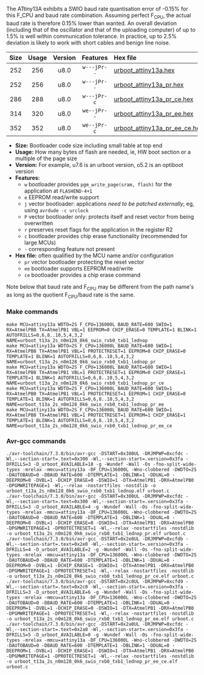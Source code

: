 The ATtiny13A exhibits a SWIO baud rate quantisation error of -0.15% for this F_CPU and baud rate combination. Assuming perfect F<sub>CPU</sub>, the actual baud rate is therefore 0.15% lower than wanted. An overall deviation (including that of the oscillator and that of the uploading computer) of up to 1.5% is well within communication tolerance. In practice, up to 2.5% deviation is likely to work with short cables and benign line noise.

|Size|Usage|Version|Features|Hex file|
|:-:|:-:|:-:|:-:|:--|
|252|256|u8.0|`w---jPr--`|[urboot_attiny13a.hex](https://raw.githubusercontent.com/stefanrueger/urboot.hex/main/cores/microcore/attiny13a/watchdog_2_s/internal_oscillator/136000_hz/600_baud/swio_rxb0_txb1/lednop/urboot_attiny13a.hex)|
|252|256|u8.0|`w---jPr--`|[urboot_attiny13a_pr.hex](https://raw.githubusercontent.com/stefanrueger/urboot.hex/main/cores/microcore/attiny13a/watchdog_2_s/internal_oscillator/136000_hz/600_baud/swio_rxb0_txb1/lednop/urboot_attiny13a_pr.hex)|
|286|288|u8.0|`w---jPr-c`|[urboot_attiny13a_pr_ce.hex](https://raw.githubusercontent.com/stefanrueger/urboot.hex/main/cores/microcore/attiny13a/watchdog_2_s/internal_oscillator/136000_hz/600_baud/swio_rxb0_txb1/lednop/urboot_attiny13a_pr_ce.hex)|
|314|320|u8.0|`we--jPr--`|[urboot_attiny13a_pr_ee.hex](https://raw.githubusercontent.com/stefanrueger/urboot.hex/main/cores/microcore/attiny13a/watchdog_2_s/internal_oscillator/136000_hz/600_baud/swio_rxb0_txb1/lednop/urboot_attiny13a_pr_ee.hex)|
|352|352|u8.0|`we--jPr-c`|[urboot_attiny13a_pr_ee_ce.hex](https://raw.githubusercontent.com/stefanrueger/urboot.hex/main/cores/microcore/attiny13a/watchdog_2_s/internal_oscillator/136000_hz/600_baud/swio_rxb0_txb1/lednop/urboot_attiny13a_pr_ee_ce.hex)|

- **Size:** Bootloader code size including small table at top end
- **Usage:** How many bytes of flash are needed, ie, HW boot section or a multiple of the page size
- **Version:** For example, u7.6 is an urboot version, o5.2 is an optiboot version
- **Features:**
  + `w` bootloader provides `pgm_write_page(sram, flash)` for the application at `FLASHEND-4+1`
  + `e` EEPROM read/write support
  + `j` vector bootloader: applications *need to be patched externally*, eg, using `avrdude -c urclock`
  + `P` vector bootloader only: protects itself and reset vector from being overwritten
  + `r` preserves reset flags for the application in the register R2
  + `c` bootloader provides chip erase functionality (recommended for large MCUs)
  + `-` corresponding feature not present
- **Hex file:** often qualified by the MCU name and/or configuration
  + `pr` vector bootloader protecting the reset vector
  + `ee` bootloader supports EEPROM read/write
  + `ce` bootloader provides a chip erase command


Note below that baud rate and F<sub>CPU</sub> may be different from the path name's as long as the quotient F<sub>CPU</sub>/baud rate is the same.

### Make commands
```
make MCU=attiny13a WDTO=2S F_CPU=136000L BAUD_RATE=600 SWIO=1 RX=AtmelPB0 TX=AtmelPB1 VBL=1 EEPROM=0 CHIP_ERASE=0 TEMPLATE=1 BLINK=1 AUTOFRILLS=0,6,8..10,5,4,3,2 NAME=urboot_t13a_2s_n0m128_0k6_swio_rxb0_txb1_lednop
make MCU=attiny13a WDTO=2S F_CPU=136000L BAUD_RATE=600 SWIO=1 RX=AtmelPB0 TX=AtmelPB1 VBL=1 PROTECTRESET=1 EEPROM=0 CHIP_ERASE=0 TEMPLATE=1 BLINK=1 AUTOFRILLS=0,6,8..10,5,4,3,2 NAME=urboot_t13a_2s_n0m128_0k6_swio_rxb0_txb1_lednop_pr
make MCU=attiny13a WDTO=2S F_CPU=136000L BAUD_RATE=600 SWIO=1 RX=AtmelPB0 TX=AtmelPB1 VBL=1 PROTECTRESET=1 EEPROM=0 CHIP_ERASE=1 TEMPLATE=1 BLINK=1 AUTOFRILLS=0,6,8..10,5,4,3,2 NAME=urboot_t13a_2s_n0m128_0k6_swio_rxb0_txb1_lednop_pr_ce
make MCU=attiny13a WDTO=2S F_CPU=136000L BAUD_RATE=600 SWIO=1 RX=AtmelPB0 TX=AtmelPB1 VBL=1 PROTECTRESET=1 EEPROM=1 CHIP_ERASE=0 TEMPLATE=1 BLINK=1 AUTOFRILLS=0,6,8..10,5,4,3,2 NAME=urboot_t13a_2s_n0m128_0k6_swio_rxb0_txb1_lednop_pr_ee
make MCU=attiny13a WDTO=2S F_CPU=136000L BAUD_RATE=600 SWIO=1 RX=AtmelPB0 TX=AtmelPB1 VBL=1 PROTECTRESET=1 EEPROM=1 CHIP_ERASE=1 TEMPLATE=1 BLINK=1 AUTOFRILLS=0,6,8..10,5,4,3,2 NAME=urboot_t13a_2s_n0m128_0k6_swio_rxb0_txb1_lednop_pr_ee_ce
```

### Avr-gcc commands
```
./avr-toolchain/7.3.0/bin/avr-gcc -DSTART=0x300UL -DRJMPWP=0xcfdc -Wl,--section-start=.text=0x300 -Wl,--section-start=.version=0x3fa -DFRILLS=3 -D_urboot_AVAILABLE=18 -g -Wundef -Wall -Os -fno-split-wide-types -mrelax -mmcu=attiny13a -DF_CPU=136000L -Wno-clobbered -DWDTO=2S -DAUTOBAUD=0 -DBAUD_RATE=600 -DTEMPLATE=1 -DBLINK=1 -DDUAL=0 -DEEPROM=0 -DVBL=1 -DCHIP_ERASE=0 -DSWIO=1 -DTX=AtmelPB1 -DRX=AtmelPB0 -DPGMWRITEPAGE=1 -Wl,--relax -nostartfiles -nostdlib -o urboot_t13a_2s_n0m128_0k6_swio_rxb0_txb1_lednop.elf urboot.c
./avr-toolchain/7.3.0/bin/avr-gcc -DSTART=0x300UL -DRJMPWP=0xcfdc -Wl,--section-start=.text=0x300 -Wl,--section-start=.version=0x3fa -DFRILLS=3 -D_urboot_AVAILABLE=4 -g -Wundef -Wall -Os -fno-split-wide-types -mrelax -mmcu=attiny13a -DF_CPU=136000L -Wno-clobbered -DWDTO=2S -DAUTOBAUD=0 -DBAUD_RATE=600 -DTEMPLATE=1 -DBLINK=1 -DDUAL=0 -DEEPROM=0 -DVBL=1 -DCHIP_ERASE=0 -DSWIO=1 -DTX=AtmelPB1 -DRX=AtmelPB0 -DPGMWRITEPAGE=1 -DPROTECTRESET=1 -Wl,--relax -nostartfiles -nostdlib -o urboot_t13a_2s_n0m128_0k6_swio_rxb0_txb1_lednop_pr.elf urboot.c
./avr-toolchain/7.3.0/bin/avr-gcc -DSTART=0x2e0UL -DRJMPWP=0xcfdb -Wl,--section-start=.text=0x2e0 -Wl,--section-start=.version=0x3fa -DFRILLS=4 -D_urboot_AVAILABLE=2 -g -Wundef -Wall -Os -fno-split-wide-types -mrelax -mmcu=attiny13a -DF_CPU=136000L -Wno-clobbered -DWDTO=2S -DAUTOBAUD=0 -DBAUD_RATE=600 -DTEMPLATE=1 -DBLINK=1 -DDUAL=0 -DEEPROM=0 -DVBL=1 -DCHIP_ERASE=1 -DSWIO=1 -DTX=AtmelPB1 -DRX=AtmelPB0 -DPGMWRITEPAGE=1 -DPROTECTRESET=1 -Wl,--relax -nostartfiles -nostdlib -o urboot_t13a_2s_n0m128_0k6_swio_rxb0_txb1_lednop_pr_ce.elf urboot.c
./avr-toolchain/7.3.0/bin/avr-gcc -DSTART=0x2c0UL -DRJMPWP=0xcfd9 -Wl,--section-start=.text=0x2c0 -Wl,--section-start=.version=0x3fa -DFRILLS=3 -D_urboot_AVAILABLE=6 -g -Wundef -Wall -Os -fno-split-wide-types -mrelax -mmcu=attiny13a -DF_CPU=136000L -Wno-clobbered -DWDTO=2S -DAUTOBAUD=0 -DBAUD_RATE=600 -DTEMPLATE=1 -DBLINK=1 -DDUAL=0 -DEEPROM=1 -DVBL=1 -DCHIP_ERASE=0 -DSWIO=1 -DTX=AtmelPB1 -DRX=AtmelPB0 -DPGMWRITEPAGE=1 -DPROTECTRESET=1 -Wl,--relax -nostartfiles -nostdlib -o urboot_t13a_2s_n0m128_0k6_swio_rxb0_txb1_lednop_pr_ee.elf urboot.c
./avr-toolchain/7.3.0/bin/avr-gcc -DSTART=0x2a0UL -DRJMPWP=0xcfdc -Wl,--section-start=.text=0x2a0 -Wl,--section-start=.version=0x3fa -DFRILLS=5 -D_urboot_AVAILABLE=0 -g -Wundef -Wall -Os -fno-split-wide-types -mrelax -mmcu=attiny13a -DF_CPU=136000L -Wno-clobbered -DWDTO=2S -DAUTOBAUD=0 -DBAUD_RATE=600 -DTEMPLATE=1 -DBLINK=1 -DDUAL=0 -DEEPROM=1 -DVBL=1 -DCHIP_ERASE=1 -DSWIO=1 -DTX=AtmelPB1 -DRX=AtmelPB0 -DPGMWRITEPAGE=1 -DPROTECTRESET=1 -Wl,--relax -nostartfiles -nostdlib -o urboot_t13a_2s_n0m128_0k6_swio_rxb0_txb1_lednop_pr_ee_ce.elf urboot.c
```

